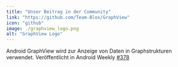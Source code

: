 ```yaml
---
title: "Unser Beitrag in der Community"
link: "https://github.com/Team-Blox/GraphView"
icon: "github"
image: ./graphview_logo.png
alt: "GraphView Logo"
---
```


Android GraphView wird zur Anzeige von Daten in Graphstrukturen verwendet. Veröffentlicht in Android Weekly <a href="https://androidweekly.net/issues/issue-378">#378</a>
